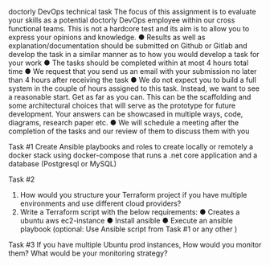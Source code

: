 doctorly DevOps technical task
The focus of this assignment is to evaluate your skills as a potential doctorly DevOps
employee within our cross functional teams. This is not a hardcore test and its aim is to
allow you to express your opinions and knowledge.
  ● Results as well as explanation/documentation should be submitted on Github or Gitlab
and develop the task in a similar manner as to how you would develop a task for your
work
  ● The tasks should be completed within at most 4 hours total time
  ● We request that you send us an email with your submission no later than 4 hours after
receiving the task
  ● We do not expect you to build a full system in the couple of hours assigned to this task.
Instead, we want to see a reasonable start. Get as far as you can. This can be the
scaffolding and some architectural choices that will serve as the prototype for future
development. Your answers can be showcased in multiple ways, code, diagrams,
research paper etc.
  ● We will schedule a meeting after the completion of the tasks and our review of them to
discuss them with you


Task #1
Create Ansible playbooks and roles to create locally or remotely a docker stack using
docker-compose that runs a .net core application and a database (Postgresql or MySQL)


Task #2
  1. How would you structure your Terraform project if you have multiple environments
  and use different cloud providers?
  2. Write a Terraform script with the below requirements:
    ● Creates a ubuntu aws ec2-instance
    ● Install ansible
    ● Execute an ansible playbook (optional: Use Ansible script from Task #1 or any other )


Task #3
If you have multiple Ubuntu prod instances, How would you monitor them? What would be your
monitoring strategy?
